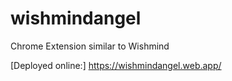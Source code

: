 # wishmindangel
Chrome Extension similar to Wishmind

[Deployed online:] https://wishmindangel.web.app/
